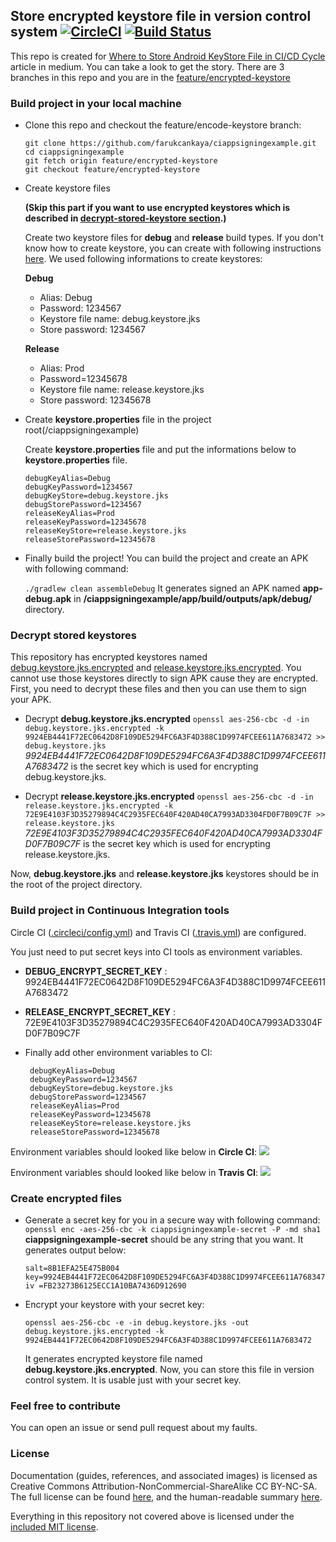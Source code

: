 ## Store encrypted keystore file in version control system [![CircleCI](https://circleci.com/gh/farukcankaya/ciappsigningexample/tree/feature%2Fencrypted-keystore.svg?style=svg)](https://circleci.com/gh/farukcankaya/ciappsigningexample/tree/feature%2Fencrypted-keystore) [![Build Status](https://travis-ci.org/farukcankaya/ciappsigningexample.svg?branch=feature%2Fencrypted-keystore)](https://travis-ci.org/farukcankaya/ciappsigningexample)
This repo is created for <a href="https://medium.com/@farukcankaya/where-to-store-android-keystore-file-in-ci-cd-cycle-2365f4e02e57">Where to Store Android KeyStore File in CI/CD Cycle</a> article in medium. You can take a look to get the story.
There are 3 branches in this repo and you are in the <a href="https://github.com/farukcankaya/ciappsigningexample/tree/feature/encrypted-keystore">feature/encrypted-keystore</a>

### Build project in your local machine
- Clone this repo and checkout the feature/encode-keystore branch:
   ```
   git clone https://github.com/farukcankaya/ciappsigningexample.git
   cd ciappsigningexample
   git fetch origin feature/encrypted-keystore
   git checkout feature/encrypted-keystore
   ```
   
- Create keystore files
   
   **(Skip this part if you want to use encrypted keystores which is described in <a href="https://github.com/farukcankaya/ciappsigningexample/new/feature/encrypted-keystore?readme=1#decrypt-stored-keystores">decrypt-stored-keystore section</a>.)**
   
   Create two keystore files for **debug** and **release** build types. If you don't know how to create keystore, you can create with following instructions <a href="https://developer.android.com/studio/publish/app-signing#generate-key">here</a>.
   We used following informations to create keystores:

   **Debug**
   - Alias: Debug
   - Password: 1234567
   - Keystore file name: debug.keystore.jks
   - Store password: 1234567
   
   **Release**
   - Alias: Prod
   - Password=12345678
   - Keystore file name: release.keystore.jks
   - Store password: 12345678
   
- Create **keystore.properties** file in the project root(/ciappsigningexample)

   Create **keystore.properties** file and put the informations below to **keystore.properties** file.
   
   ```
   debugKeyAlias=Debug
   debugKeyPassword=1234567
   debugKeyStore=debug.keystore.jks
   debugStorePassword=1234567
   releaseKeyAlias=Prod
   releaseKeyPassword=12345678
   releaseKeyStore=release.keystore.jks
   releaseStorePassword=12345678
   ```
   
- Finally build the project!
   You can build the project and create an APK with following command:
   
   `./gradlew clean assembleDebug`
   It generates signed an APK named **app-debug.apk** in **/ciappsigningexample/app/build/outputs/apk/debug/** directory.

### Decrypt stored keystores
This repository has encrypted keystores named <a href="https://github.com/farukcankaya/ciappsigningexample/blob/feature/encrypted-keystore/debug.keystore.jks.encrypted">debug.keystore.jks.encrypted</a> and <a href="https://github.com/farukcankaya/ciappsigningexample/blob/feature/encrypted-keystore/release.keystore.jks.encrypted">release.keystore.jks.encrypted</a>. You cannot use those keystores directly to sign APK cause they are encrypted.
First, you need to decrypt these files and then you can use them to sign your APK.

- Decrypt **debug.keystore.jks.encrypted** 
`openssl aes-256-cbc -d -in debug.keystore.jks.encrypted -k 9924EB4441F72EC0642D8F109DE5294FC6A3F4D388C1D9974FCEE611A7683472 >> debug.keystore.jks`
*9924EB4441F72EC0642D8F109DE5294FC6A3F4D388C1D9974FCEE611A7683472* is the secret key which is used for encrypting debug.keystore.jks.

- Decrypt **release.keystore.jks.encrypted** 
`openssl aes-256-cbc -d -in release.keystore.jks.encrypted -k 72E9E4103F3D35279894C4C2935FEC640F420AD40CA7993AD3304FD0F7B09C7F >> release.keystore.jks`
*72E9E4103F3D35279894C4C2935FEC640F420AD40CA7993AD3304FD0F7B09C7F* is the secret key which is used for encrypting release.keystore.jks.

Now, **debug.keystore.jks** and **release.keystore.jks** keystores should be in the root of the project directory.

### Build project in Continuous Integration tools
Circle CI (<a href="https://github.com/farukcankaya/ciappsigningexample/blob/feature/encrypted-keystore/.circleci/config.yml">.circleci/config.yml</a>) and Travis CI (<a href="https://github.com/farukcankaya/ciappsigningexample/blob/feature/encrypted-keystore/.travis.yml">.travis.yml</a>) are configured.

You just need to put secret keys into CI tools as environment variables.
- **DEBUG_ENCRYPT_SECRET_KEY** : 9924EB4441F72EC0642D8F109DE5294FC6A3F4D388C1D9974FCEE611A7683472
- **RELEASE_ENCRYPT_SECRET_KEY** : 72E9E4103F3D35279894C4C2935FEC640F420AD40CA7993AD3304FD0F7B09C7F
- Finally add other environment variables to CI:

  ```
   debugKeyAlias=Debug
   debugKeyPassword=1234567
   debugKeyStore=debug.keystore.jks
   debugStorePassword=1234567
   releaseKeyAlias=Prod
   releaseKeyPassword=12345678
   releaseKeyStore=release.keystore.jks
   releaseStorePassword=12345678
   ```
   
Environment variables should looked like below in **Circle CI**:
<img src="https://github.com/farukcankaya/ciappsigningexample/blob/feature/encrypted-keystore/art/circleci-env.png?raw=true" />

Environment variables should looked like below in **Travis CI**:
<img src="https://github.com/farukcankaya/ciappsigningexample/blob/feature/encrypted-keystore/art/travis-env.png?raw=true" />

### Create encrypted files
- Generate a secret key for you in a secure way with following command:
  `openssl enc -aes-256-cbc -k ciappsigningexample-secret -P -md sha1`
  **ciappsigningexample-secret** should be any string that you want. It generates output below:
  ```
  salt=8B1EFA25E475B004
  key=9924EB4441F72EC0642D8F109DE5294FC6A3F4D388C1D9974FCEE611A7683472
  iv =FB23273B6125ECC1A10BA7436D912690
  ```
 

- Encrypt your keystore with your secret key:

  `openssl aes-256-cbc -e -in debug.keystore.jks -out debug.keystore.jks.encrypted -k 9924EB4441F72EC0642D8F109DE5294FC6A3F4D388C1D9974FCEE611A7683472`

  It generates encrypted keystore file named **debug.keystore.jks.encrypted**. Now, you can store this file in version control system. It is usable just with your secret key.


### Feel free to contribute
You can open an issue or send pull request about my faults.

### License
Documentation (guides, references, and associated images) is licensed as Creative Commons Attribution-NonCommercial-ShareAlike CC BY-NC-SA. The full license can be found [here](http://creativecommons.org/licenses/by-nc-sa/4.0/legalcode), and the human-readable summary [here](http://creativecommons.org/licenses/by-nc-sa/4.0/).

Everything in this repository not covered above is licensed under the [included MIT license](LICENSE).
